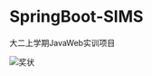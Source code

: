# SpringBoot-SIMS
大二上学期JavaWeb实训项目

![奖状](https://github.com/664235822/SpringBoot-SIMS/blob/main/img/%E6%A0%A1%E5%9B%AD%E4%BF%A1%E6%81%AF%E7%AE%A1%E7%90%86%E7%B3%BB%E7%BB%9F%E9%A1%B9%E7%9B%AE%E4%B8%AD%E6%A0%87.jpg?raw=true)

